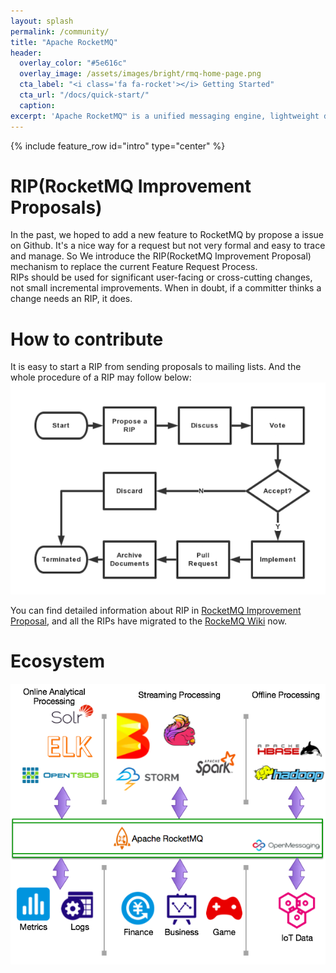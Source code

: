```yaml
---
layout: splash
permalink: /community/
title: "Apache RocketMQ"
header:
  overlay_color: "#5e616c"
  overlay_image: /assets/images/bright/rmq-home-page.png
  cta_label: "<i class='fa fa-rocket'></i> Getting Started"
  cta_url: "/docs/quick-start/"
  caption:
excerpt: 'Apache RocketMQ™ is a unified messaging engine, lightweight data processing platform.<br /> <small><a href="/release_notes/release-notes-4.6.0/">Latest release v4.6.0</a></small><br /><br /> {::nomarkdown}<iframe style="display: inline-block;" src="https://ghbtns.com/github-btn.html?user=apache&repo=rocketmq&type=star&count=true&size=large" frameborder="0" scrolling="0" width="160px" height="30px"></iframe> <iframe style="display: inline-block;" src="https://ghbtns.com/github-btn.html?user=apache&repo=rocketmq&type=fork&count=true&size=large" frameborder="0" scrolling="0" width="158px" height="30px"></iframe>{:/nomarkdown}'
---
```

{% include feature_row id="intro" type="center" %}


# RIP(RocketMQ Improvement Proposals)
In the past, we hoped to add a new feature to RocketMQ by propose a issue on Github. It's a nice way for a request but not very formal and easy to trace and manage. So We introduce the RIP(RocketMQ Improvement Proposal) mechanism to replace the current Feature Request Process.      
RIPs should be used for significant user-facing or cross-cutting changes, not small incremental improvements. When in doubt, if a committer thinks a change needs an RIP, it does.    

# How to contribute
It is easy to start a RIP from sending proposals to mailing lists. And the whole procedure of a RIP may follow below:    
![How Rip Work](/assets/images/how_rip_work.png)

You can find detailed information about RIP in  [RocketMQ Improvement Proposal](https://github.com/apache/rocketmq/wiki/RocketMQ-Improvement-Proposal), and all the RIPs have migrated to the [RockeMQ Wiki](https://github.com/apache/rocketmq/wiki) now.

# Ecosystem

![Apache RocketMQ Ecosystem](/assets/images/eco.png)


